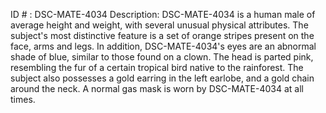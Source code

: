 ID # : DSC-MATE-4034
Description: DSC-MATE-4034 is a human male of average height and weight, with several unusual physical attributes. The subject's most distinctive feature is a set of orange stripes present on the face, arms and legs. In addition, DSC-MATE-4034's eyes are an abnormal shade of blue, similar to those found on a clown. The head is parted pink, resembling the fur of a certain tropical bird native to the rainforest. The subject also possesses a gold earring in the left earlobe, and a gold chain around the neck. A normal gas mask is worn by DSC-MATE-4034 at all times.